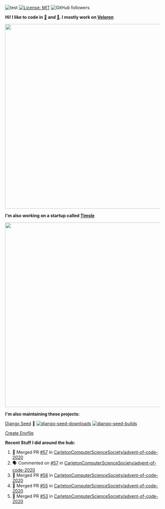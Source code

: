 ![test](https://hits.seeyoufarm.com/api/count/incr/badge.svg?url=https://github.com/AngelOnFira)
[![License: MIT](https://img.shields.io/badge/License-MIT-yellow.svg)](https://opensource.org/licenses/MIT)
![GitHub followers](https://img.shields.io/github/followers/angelonfira?style=social)

**Hi! I like to code in [:crab:](https://www.rust-lang.org/) and [:snake:](https://www.python.org/). I mostly work on [Veloren](https://veloren.net)**

<p align="center">
  <img width="600" src="https://media.discordapp.net/attachments/444005079410802699/730566298073038949/rsz_5f0656b6aa176.png">
</p>

**I'm also working on a startup called [Timsle](https://timsle.com)**

<p align="center">
  <img width="600" src="https://media.discordapp.net/attachments/444005079410802699/730566842674053130/rsz_5f0657242abb4.png">
</p>

**I'm also maintaining these projects:**

[Django Seed](https://github.com/Brobin/django-seed)
:seedling:
[![django-seed-downloads](https://pepy.tech/badge/django-seed)](https://pepy.tech/project/django-seed)
[![django-seed-builds](https://github.com/Brobin/django-seed/workflows/Test/badge.svg)](https://github.com/Brobin/django-seed)

[Create Envfile](https://github.com/SpicyPizza/create-envfile)

**Recent Stuff I did around the hub:**

<!--START_SECTION:activity-->
1. 🎉 Merged PR [#57](https://github.com/CarletonComputerScienceSociety/advent-of-code-2020/pull/57) in [CarletonComputerScienceSociety/advent-of-code-2020](https://github.com/CarletonComputerScienceSociety/advent-of-code-2020)
2. 🗣 Commented on [#57](https://github.com/CarletonComputerScienceSociety/advent-of-code-2020/issues/57) in [CarletonComputerScienceSociety/advent-of-code-2020](https://github.com/CarletonComputerScienceSociety/advent-of-code-2020)
3. 🎉 Merged PR [#56](https://github.com/CarletonComputerScienceSociety/advent-of-code-2020/pull/56) in [CarletonComputerScienceSociety/advent-of-code-2020](https://github.com/CarletonComputerScienceSociety/advent-of-code-2020)
4. 🎉 Merged PR [#55](https://github.com/CarletonComputerScienceSociety/advent-of-code-2020/pull/55) in [CarletonComputerScienceSociety/advent-of-code-2020](https://github.com/CarletonComputerScienceSociety/advent-of-code-2020)
5. 🎉 Merged PR [#53](https://github.com/CarletonComputerScienceSociety/advent-of-code-2020/pull/53) in [CarletonComputerScienceSociety/advent-of-code-2020](https://github.com/CarletonComputerScienceSociety/advent-of-code-2020)
<!--END_SECTION:activity-->

